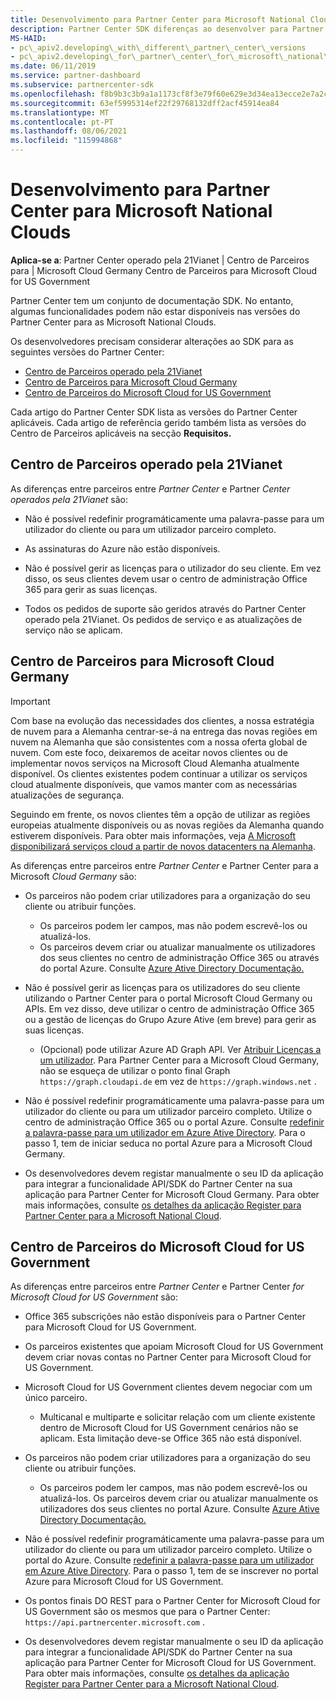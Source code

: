 ```yaml
---
title: Desenvolvimento para Partner Center para Microsoft National Clouds
description: Partner Center SDK diferenças ao desenvolver para Partner Center para Microsoft National Clouds.
MS-HAID:
- pc\_apiv2.developing\_with\_different\_partner\_center\_versions
- pc\_apiv2.developing\_for\_partner\_center\_for\_microsoft\_national\_cloud
ms.date: 06/11/2019
ms.service: partner-dashboard
ms.subservice: partnercenter-sdk
ms.openlocfilehash: f8b9b3c3b9a1a1173cf8f3e79f60e629e3d34ea13ecce2e7a2c74924bde2b7d1
ms.sourcegitcommit: 63ef5995314ef22f29768132dff2acf45914ea84
ms.translationtype: MT
ms.contentlocale: pt-PT
ms.lasthandoff: 08/06/2021
ms.locfileid: "115994868"
---
```

# <a name="developing-for-partner-center-for-microsoft-national-clouds"></a>Desenvolvimento para Partner Center para Microsoft National Clouds

**Aplica-se a**: Partner Center operado pela 21Vianet | Centro de Parceiros para | Microsoft Cloud Germany Centro de Parceiros para Microsoft Cloud for US Government

Partner Center tem um conjunto de documentação SDK. No entanto, algumas funcionalidades podem não estar disponíveis nas versões do Partner Center para as Microsoft National Clouds.

Os desenvolvedores precisam considerar alterações ao SDK para as seguintes versões do Partner Center:

- [Centro de Parceiros operado pela 21Vianet](#partner-center-operated-by-21vianet)
- [Centro de Parceiros para Microsoft Cloud Germany](#partner-center-for-microsoft-cloud-germany)
- [Centro de Parceiros do Microsoft Cloud for US Government](#partner-center-for-microsoft-cloud-for-us-government)

Cada artigo do Partner Center SDK lista as versões do Partner Center aplicáveis. Cada artigo de referência gerido também lista as versões do Centro de Parceiros aplicáveis na secção **Requisitos.**

## <a name="partner-center-operated-by-21vianet"></a>Centro de Parceiros operado pela 21Vianet

As diferenças entre parceiros entre *Partner Center* e Partner *Center operados pela 21Vianet* são:

- Não é possível redefinir programáticamente uma palavra-passe para um utilizador do cliente ou para um utilizador parceiro completo.

- As assinaturas do Azure não estão disponíveis.

- Não é possível gerir as licenças para o utilizador do seu cliente. Em vez disso, os seus clientes devem usar o centro de administração Office 365 para gerir as suas licenças.

- Todos os pedidos de suporte são geridos através do Partner Center operado pela 21Vianet. Os pedidos de serviço e as atualizações de serviço não se aplicam.

## <a name="partner-center-for-microsoft-cloud-germany"></a>Centro de Parceiros para Microsoft Cloud Germany

> [!IMPORTANT]
> Com base na evolução das necessidades dos clientes, a nossa estratégia de nuvem para a Alemanha centrar-se-á na entrega das novas regiões em nuvem na Alemanha que são consistentes com a nossa oferta global de nuvem. Com este foco, deixaremos de aceitar novos clientes ou de implementar novos serviços na Microsoft Cloud Alemanha atualmente disponível. Os clientes existentes podem continuar a utilizar os serviços cloud atualmente disponíveis, que vamos manter com as necessárias atualizações de segurança.
>
> Seguindo em frente, os novos clientes têm a opção de utilizar as regiões europeias atualmente disponíveis ou as novas regiões da Alemanha quando estiverem disponíveis. Para obter mais informações, veja [A Microsoft disponibilizará serviços cloud a partir de novos datacenters na Alemanha](https://news.microsoft.com/europe/2018/08/31/microsoft-to-deliver-cloud-services-from-new-datacentres-in-germany-in-2019-to-meet-evolving-customer-needs/).

As diferenças entre parceiros entre *Partner Center* e Partner Center para a Microsoft *Cloud Germany* são:

- Os parceiros não podem criar utilizadores para a organização do seu cliente ou atribuir funções.
  - Os parceiros podem ler campos, mas não podem escrevê-los ou atualizá-los.
  - Os parceiros devem criar ou atualizar manualmente os utilizadores dos seus clientes no centro de administração Office 365 ou através do portal Azure. Consulte [Azure Ative Directory Documentação.](/azure/active-directory/)

- Não é possível gerir as licenças para os utilizadores do seu cliente utilizando o Partner Center para o portal Microsoft Cloud Germany ou APIs. Em vez disso, deve utilizar o centro de administração Office 365 ou a gestão de licenças do Grupo Azure Ative (em breve) para gerir as suas licenças.
  - (Opcional) pode utilizar Azure AD Graph API. Ver [Atribuir Licenças a um utilizador](/graph/api/user-assignlicense). Para Partner Center para a Microsoft Cloud Germany, não se esqueça de utilizar o ponto final Graph `https://graph.cloudapi.de` em vez de `https://graph.windows.net` .

- Não é possível redefinir programáticamente uma palavra-passe para um utilizador do cliente ou para um utilizador parceiro completo. Utilize o centro de administração Office 365 ou o portal Azure. Consulte [redefinir a palavra-passe para um utilizador em Azure Ative Directory](/azure/active-directory/fundamentals/active-directory-users-reset-password-azure-portal). Para o passo 1, tem de iniciar seduca no portal Azure para a Microsoft Cloud Germany.

- Os desenvolvedores devem registar manualmente o seu ID da aplicação para integrar a funcionalidade API/SDK do Partner Center na sua aplicação para Partner Center for Microsoft Cloud Germany. Para obter mais informações, consulte [os detalhes da aplicação Register para Partner Center para a Microsoft National Cloud](create-apps-for-partner-center-for-microsoft-national-clouds.md).

## <a name="partner-center-for-microsoft-cloud-for-us-government"></a>Centro de Parceiros do Microsoft Cloud for US Government

As diferenças entre parceiros entre *Partner Center* e Partner Center *for Microsoft Cloud for US Government* são:

- Office 365 subscrições não estão disponíveis para o Partner Center para Microsoft Cloud for US Government.

- Os parceiros existentes que apoiam Microsoft Cloud for US Government devem criar novas contas no Partner Center para Microsoft Cloud for US Government.

- Microsoft Cloud for US Government clientes devem negociar com um único parceiro.
  - Multicanal e multiparte e solicitar relação com um cliente existente dentro de Microsoft Cloud for US Government cenários não se aplicam. Esta limitação deve-se Office 365 não está disponível.

- Os parceiros não podem criar utilizadores para a organização do seu cliente ou atribuir funções.
  - Os parceiros podem ler campos, mas não podem escrevê-los ou atualizá-los. Os parceiros devem criar ou atualizar manualmente os utilizadores dos seus clientes no portal Azure. Consulte [Azure Ative Directory Documentação.](/azure/active-directory/)

- Não é possível redefinir programáticamente uma palavra-passe para um utilizador do cliente ou para um utilizador parceiro completo. Utilize o portal do Azure. Consulte [redefinir a palavra-passe para um utilizador em Azure Ative Directory](/azure/active-directory/active-directory-users-reset-password-azure-portal). Para o passo 1, tem de se inscrever no portal Azure para Microsoft Cloud for US Government.

- Os pontos finais DO REST para o Partner Center for Microsoft Cloud for US Government são os mesmos que para o Partner Center: `https://api.partnercenter.microsoft.com` .

- Os desenvolvedores devem registar manualmente o seu ID da aplicação para integrar a funcionalidade API/SDK do Partner Center na sua aplicação para Partner Center for Microsoft Cloud for US Government. Para obter mais informações, consulte [os detalhes da aplicação Register para Partner Center para a Microsoft National Cloud](create-apps-for-partner-center-for-microsoft-national-clouds.md).

